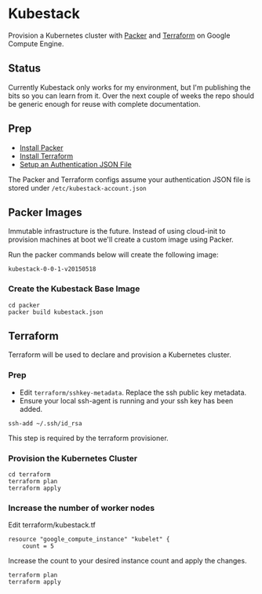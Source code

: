 # Kubestack

Provision a Kubernetes cluster with [Packer](https://packer.io) and [Terraform](https://www.terraform.io) on Google Compute Engine.

## Status

Currently Kubestack only works for my environment, but I'm publishing the bits so you can learn from it. Over the next couple of weeks the repo should be generic enough for reuse with complete documentation.

## Prep

- [Install Packer](https://packer.io/docs/installation.html)
- [Install Terraform](https://www.terraform.io/intro/getting-started/install.html)
- [Setup an Authentication JSON File](https://www.terraform.io/docs/providers/google/index.html#account_file)

The Packer and Terraform configs assume your authentication JSON file is stored under `/etc/kubestack-account.json`

## Packer Images

Immutable infrastructure is the future. Instead of using cloud-init to provision machines at boot we'll create a custom image using Packer.

Run the packer commands below will create the following image:

```
kubestack-0-0-1-v20150518
```

### Create the Kubestack Base Image

```
cd packer
packer build kubestack.json
```

## Terraform

Terraform will be used to declare and provision a Kubernetes cluster.

### Prep

- Edit `terraform/sshkey-metadata`. Replace the ssh public key metadata.
- Ensure your local ssh-agent is running and your ssh key has been added.

```
ssh-add ~/.ssh/id_rsa
```

This step is required by the terraform provisioner.

### Provision the Kubernetes Cluster

```
cd terraform
terraform plan
terraform apply
```

### Increase the number of worker nodes

Edit terraform/kubestack.tf

```
resource "google_compute_instance" "kubelet" {
    count = 5
```

Increase the count to your desired instance count and apply the changes.

```
terraform plan
terraform apply
```
